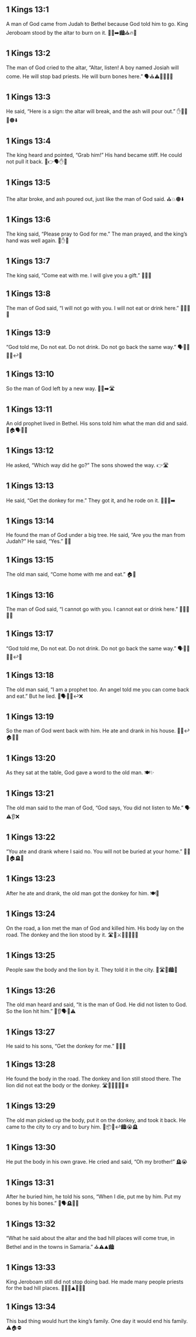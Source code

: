## 1 Kings 13:1
A man of God came from Judah to Bethel because God told him to go. King Jeroboam stood by the altar to burn on it. 🚶‍♂️➡️🏙️⛪🔥👑
## 1 Kings 13:2
The man of God cried to the altar, “Altar, listen! A boy named Josiah will come. He will stop bad priests. He will burn bones here.” 🗣️⛪⚠️👦📛🦴🔥
## 1 Kings 13:3
He said, “Here is a sign: the altar will break, and the ash will pour out.” ✋📢⛪💥🟤⬇️
## 1 Kings 13:4
The king heard and pointed, “Grab him!” His hand became stiff. He could not pull it back. 👑👉🗣️✋🧊
## 1 Kings 13:5
The altar broke, and ash poured out, just like the man of God said. ⛪💥🟤⬇️
## 1 Kings 13:6
The king said, “Please pray to God for me.” The man prayed, and the king’s hand was well again. 🙏✋✨
## 1 Kings 13:7
The king said, “Come eat with me. I will give you a gift.” 👑🍞🎁
## 1 Kings 13:8
The man of God said, “I will not go with you. I will not eat or drink here.” 🚫🍞🚫💧
## 1 Kings 13:9
“God told me, Do not eat. Do not drink. Do not go back the same way.” 🗣️🚫🍞🚫💧↩️🚫
## 1 Kings 13:10
So the man of God left by a new way. 🚶‍♂️➡️🛣️
## 1 Kings 13:11
An old prophet lived in Bethel. His sons told him what the man did and said. 👴🏠🗣️👦👦
## 1 Kings 13:12
He asked, “Which way did he go?” The sons showed the way. 👉🛣️
## 1 Kings 13:13
He said, “Get the donkey for me.” They got it, and he rode on it. 🐴🧍‍♂️➡️
## 1 Kings 13:14
He found the man of God under a big tree. He said, “Are you the man from Judah?” He said, “Yes.” 🌳🤝
## 1 Kings 13:15
The old man said, “Come home with me and eat.” 🏠🍞
## 1 Kings 13:16
The man of God said, “I cannot go with you. I cannot eat or drink here.” 🚫🚶‍♂️🍞💧
## 1 Kings 13:17
“God told me, Do not eat. Do not drink. Do not go back the same way.” 🗣️🚫🍞🚫💧↩️🚫
## 1 Kings 13:18
The old man said, “I am a prophet too. An angel told me you can come back and eat.” But he lied. 👴🗣️👼🍞↩️❌
## 1 Kings 13:19
So the man of God went back with him. He ate and drank in his house. 🚶‍♂️↩️🏠🍞💧
## 1 Kings 13:20
As they sat at the table, God gave a word to the old man. 🍽️✨
## 1 Kings 13:21
The old man said to the man of God, “God says, You did not listen to Me.” 🗣️⚠️👂❌
## 1 Kings 13:22
“You ate and drank where I said no. You will not be buried at your home.” 🍞💧🚫🏠🪦❌
## 1 Kings 13:23
After he ate and drank, the old man got the donkey for him. 🍽️🐴
## 1 Kings 13:24
On the road, a lion met the man of God and killed him. His body lay on the road. The donkey and the lion stood by it. 🛣️🦁⚔️🧍‍♂️❌🐴🦁
## 1 Kings 13:25
People saw the body and the lion by it. They told it in the city. 👀🛣️🦁🏙️📣
## 1 Kings 13:26
The old man heard and said, “It is the man of God. He did not listen to God. So the lion hit him.” 👴👂🗣️🦁⚠️
## 1 Kings 13:27
He said to his sons, “Get the donkey for me.” 👴👦🐴
## 1 Kings 13:28
He found the body in the road. The donkey and lion still stood there. The lion did not eat the body or the donkey. 🛣️🧍‍♂️❌🐴🦁⏸️
## 1 Kings 13:29
The old man picked up the body, put it on the donkey, and took it back. He came to the city to cry and to bury him. 👴📦🐴↩️🏙️😭🪦
## 1 Kings 13:30
He put the body in his own grave. He cried and said, “Oh my brother!” 🪦😭
## 1 Kings 13:31
After he buried him, he told his sons, “When I die, put me by him. Put my bones by his bones.” 👴🗣️🪦🦴🦴
## 1 Kings 13:32
“What he said about the altar and the bad hill places will come true, in Bethel and in the towns in Samaria.” ⛪⚠️⛰️🏙️
## 1 Kings 13:33
King Jeroboam still did not stop doing bad. He made many people priests for the bad hill places. 👑🚫🛑⛰️🧑‍🦳➕
## 1 Kings 13:34
This bad thing would hurt the king’s family. One day it would end his family. ⚠️🏠⛔
